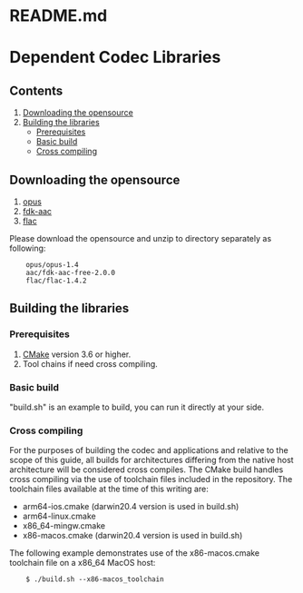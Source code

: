 README.md
=========
# Dependent Codec Libraries

## Contents
1. [Downloading the opensource](#Downloading-the-opensource)
2. [Building the libraries](#Building-the-libraries)
    - [Prerequisites](#Prerequisites)
    - [Basic build](#Basic-build)
    - [Cross compiling](#Cross-compiling)


## Downloading the opensource
 1. [opus](https://downloads.xiph.org/releases/opus/opus-1.4.tar.gz)
 2. [fdk-aac](https://people.freedesktop.org/~wtay/fdk-aac-free-2.0.0.tar.gz) 
 3. [flac](https://downloads.xiph.org/releases/flac/flac-1.4.2.tar.xz)
 
Please download the opensource and unzip to directory separately as following:
~~~
    opus/opus-1.4
    aac/fdk-aac-free-2.0.0
    flac/flac-1.4.2
~~~ 

## Building the libraries

### Prerequisites
 1. [CMake](https://cmake.org) version 3.6 or higher.
 2. Tool chains if need cross compiling.


### Basic build
"build.sh" is an example to build, you can run it directly at your side.


### Cross compiling
For the purposes of building the codec and applications and relative to the
scope of this guide, all builds for architectures differing from the native host
architecture will be considered cross compiles. The CMake build handles
cross compiling via the use of toolchain files included in the repository.
The toolchain files available at the time of this writing are:
 
 - arm64-ios.cmake (darwin20.4 version is used in build.sh)
 - arm64-linux.cmake
 - x86_64-mingw.cmake
 - x86-macos.cmake (darwin20.4 version is used in build.sh)

The following example demonstrates use of the x86-macos.cmake toolchain file on
a x86\_64 MacOS host:

~~~
    $ ./build.sh --x86-macos_toolchain
~~~
